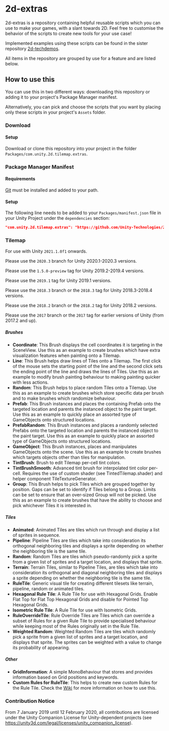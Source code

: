 # 2d-extras

2d-extras is a repository containing helpful reusable scripts which you can use to make your games, with a slant towards 2D. Feel free to customise the behavior of the scripts to create new tools for your use case! 

Implemented examples using these scripts can be found in the sister repository [2d-techdemos](https://github.com/Unity-Technologies/2d-techdemos "2d-techdemos: Examples for 2d features").

All items in the repository are grouped by use for a feature and are listed below.

## How to use this

You can use this in two different ways: downloading this repository or adding it to your project's Package Manager manifest.

Alternatively, you can pick and choose the scripts that you want by placing only these scripts in your project's `Assets` folder.

### Download

#### Setup
Download or clone this repository into your project in the folder `Packages/com.unity.2d.tilemap.extras`.

### Package Manager Manifest

#### Requirements
[Git](https://git-scm.com/) must be installed and added to your path.

#### Setup
The following line needs to be added to your `Packages/manifest.json` file in your Unity Project under the `dependencies` section:

```json
"com.unity.2d.tilemap.extras": "https://github.com/Unity-Technologies/2d-extras.git#master"
```

### Tilemap

For use with Unity `2021.1.0f1` onwards. 

Please use the `2020.3` branch for Unity 2020.1-2020.3 versions.

Please use the `1.5.0-preview` tag for Unity 2019.2-2019.4 versions.

Please use the `2019.1` tag for Unity 2019.1 versions. 

Please use the `2018.3` branch or the `2018.3` tag for Unity 2018.3-2018.4 versions. 

Please use the `2018.2` branch or the `2018.2` tag for Unity 2018.2 versions. 

Please use the `2017` branch or the `2017` tag for earlier versions of Unity (from 2017.2 and up).

##### Brushes

- **Coordinate**: This Brush displays the cell coordinates it is targeting in the SceneView. Use this as an example to create brushes which have extra visualization features when painting onto a Tilemap.
- **Line**: This Brush helps draw lines of Tiles onto a Tilemap. The first click of the mouse sets the starting point of the line and the second click sets the ending point of the line and draws the lines of Tiles. Use this as an example to modify brush painting behaviour to making painting quicker with less actions.
- **Random**: This Brush helps to place random Tiles onto a Tilemap. Use this as an example to create brushes which store specific data per brush and to make brushes which randomize behaviour.
- **Prefab**: This Brush instances and places the containing Prefab onto the targeted location and parents the instanced object to the paint target. Use this as an example to quickly place an assorted type of GameObjects onto structured locations.
- **PrefabRandom**: This Brush instances and places a randomly selected Prefabs onto the targeted location and parents the instanced object to the paint target. Use this as an example to quickly place an assorted type of GameObjects onto structured locations.
- **GameObject**: This Brush instances, places and manipulates GameObjects onto the scene. Use this as an example to create brushes which targets objects other than tiles for manipulation.
- **TintBrush**: Brush to edit Tilemap per-cell tint colors.
- **TintBrushSmooth**: Advanced tint brush for interpolated tint color per-cell. Requires the use of custom shader (see TintedTilemap.shader) and helper component TileTextureGenerator.
- **Group**: This Brush helps to pick Tiles which are grouped together by position. Gaps can be set to identify if Tiles belong to a Group. Limits can be set to ensure that an over-sized Group will not be picked. Use this as an example to create brushes that have the ability to choose and pick whichever Tiles it is interested in. 

##### Tiles

- **Animated**: Animated Tiles are tiles which run through and display a list of sprites in sequence.
- **Pipeline**: Pipeline Tiles are tiles which take into consideration its orthogonal neighboring tiles and displays a sprite depending on whether the neighboring tile is the same tile.
- **Random**: Random Tiles are tiles which pseudo-randomly pick a sprite from a given list of sprites and a target location, and displays that sprite.
- **Terrain**: Terrain Tiles, similar to Pipeline Tiles, are tiles which take into consideration its orthogonal and diagonal neighboring tiles and displays a sprite depending on whether the neighboring tile is the same tile.
- **RuleTile**: Generic visual tile for creating different tilesets like terrain, pipeline, random or animated tiles.
- **Hexagonal Rule Tile**: A Rule Tile for use with Hexagonal Grids. Enable Flat Top for Flat Top Hexagonal Grids and disable for Pointed Top Hexagonal Grids.
- **Isometric Rule Tile**: A Rule Tile for use with Isometric Grids.
- **RuleOverrideTile**: Rule Override Tiles are Tiles which can override a subset of Rules for a given Rule Tile to provide specialised behaviour while keeping most of the Rules originally set in the Rule Tile.
- **Weighted Random**: Weighted Random Tiles are tiles which randomly pick a sprite from a given list of sprites and a target location, and displays that sprite. The sprites can be weighted with a value to change its probability of appearing.

##### Other

- **GridInformation**: A simple MonoBehaviour that stores and provides information based on Grid positions and keywords.
- **Custom Rules for RuleTile**: This helps to create new custom Rules for the Rule Tile. Check the [Wiki](https://github.com/Unity-Technologies/2d-extras/wiki) for more information on how to use this.

### Contribution Notice
From 7 January 2019 until 12 February 2020, all contributions are licensed under the Unity Companion License for Unity-dependent projects (see https://unity3d.com/legal/licenses/unity_companion_license).
